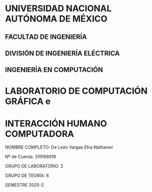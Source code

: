 # UNIVERSIDAD NACIONAL AUTÓNOMA DE MÉXICO
## FACULTAD DE INGENIERÍA
## DIVISIÓN DE INGENIERÍA ELÉCTRICA
## INGENIERÍA EN COMPUTACIÓN
# LABORATORIO DE COMPUTACIÓN GRÁFICA e
# INTERACCIÓN HUMANO COMPUTADORA
NOMBRE COMPLETO: De León Vargas Efra Nathaniel

Nº de Cuenta: 319168918

GRUPO DE LABORATORIO: 2

GRUPO DE TEORÍA: 6

SEMESTRE 2025-2
